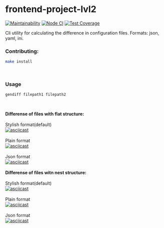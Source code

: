 # frontend-project-lvl2
[![Maintainability](https://api.codeclimate.com/v1/badges/d610a6ad463e029cd28b/maintainability)](https://codeclimate.com/github/MariaChumerina/frontend-project-lvl2/maintainability)
[![Node CI](https://github.com/MariaChumerina/frontend-project-lvl2/workflows/Node%20CI/badge.svg)](https://github.com/MariaChumerina/frontend-project-lvl2/actions)
[![Test Coverage](https://api.codeclimate.com/v1/badges/d610a6ad463e029cd28b/test_coverage)](https://codeclimate.com/github/MariaChumerina/frontend-project-lvl2/test_coverage)

Cli utility for calculating the difference in configuration files. Formats: json, yaml, ini.
<br/>
<h3>Contributing:</h3>

```sh
make install
```

<br/>
<h3>Usage</h3>

```sh
gendiff filepath1 filepath2
```
<br/>

<b>Differense of files with flat structure:</b><br/>
<br/>
Stylish format(default)<br/>
[![asciicast](https://asciinema.org/a/0nXcGKbnBEX1yn8nko7PgszSr.svg)](https://asciinema.org/a/0nXcGKbnBEX1yn8nko7PgszSr) <br/>
<br/>
Plain format<br/>
[![asciicast](https://asciinema.org/a/PPRpRJtINLZ9tOqdnD2cLJBlU.svg)](https://asciinema.org/a/PPRpRJtINLZ9tOqdnD2cLJBlU) <br/>
<br/>
Json format<br/>
[![asciicast](https://asciinema.org/a/xQ67KUK4SfH1yTDOxj97Klz5V.svg)](https://asciinema.org/a/xQ67KUK4SfH1yTDOxj97Klz5V) <br/>
<br/>
<b>Differense of files witn nest structure:</b><br/>
<br/>
Stylish format(default)<br/>
[![asciicast](https://asciinema.org/a/6sTwuA2ZYJeYSGnacuF0dYfGb.svg)](https://asciinema.org/a/6sTwuA2ZYJeYSGnacuF0dYfGb) <br/>
<br/>
Plain format<br/>
[![asciicast](https://asciinema.org/a/ynj0doQQ2pWqerk9bDNrTIcNT.svg)](https://asciinema.org/a/ynj0doQQ2pWqerk9bDNrTIcNT) <br/>
<br/>
Json format<br/>
[![asciicast](https://asciinema.org/a/Ifn6NA8MtNulXkBa1CPkWumxV.svg)](https://asciinema.org/a/Ifn6NA8MtNulXkBa1CPkWumxV) <br/>


